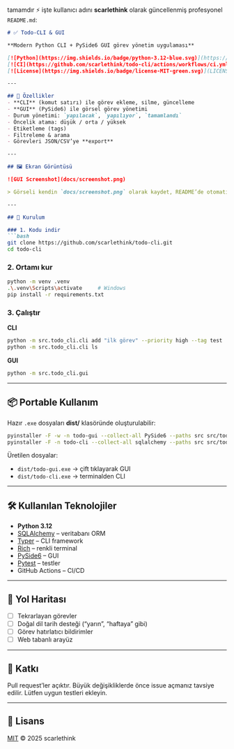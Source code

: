 tamamdır ⚡ işte kullanıcı adını **scarlethink** olarak güncellenmiş profesyonel `README.md`:

````markdown
# ✅ Todo-CLI & GUI

**Modern Python CLI + PySide6 GUI görev yönetim uygulaması**

[![Python](https://img.shields.io/badge/python-3.12-blue.svg)](https://www.python.org/)
[![CI](https://github.com/scarlethink/todo-cli/actions/workflows/ci.yml/badge.svg)](https://github.com/scarlethink/todo-cli/actions)
[![License](https://img.shields.io/badge/license-MIT-green.svg)](LICENSE)

---

## 🚀 Özellikler
- **CLI** (komut satırı) ile görev ekleme, silme, güncelleme
- **GUI** (PySide6) ile görsel görev yönetimi
- Durum yönetimi: `yapılacak`, `yapılıyor`, `tamamlandı`
- Öncelik atama: düşük / orta / yüksek
- Etiketleme (tags)
- Filtreleme & arama
- Görevleri JSON/CSV’ye **export**

---

## 🖼️ Ekran Görüntüsü

![GUI Screenshot](docs/screenshot.png)

> Görseli kendin `docs/screenshot.png` olarak kaydet, README’de otomatik çıkar.

---

## 🔧 Kurulum

### 1. Kodu indir
```bash
git clone https://github.com/scarlethink/todo-cli.git
cd todo-cli
````

### 2. Ortamı kur

```bash
python -m venv .venv
.\.venv\Scripts\activate     # Windows
pip install -r requirements.txt
```

### 3. Çalıştır

**CLI**

```bash
python -m src.todo_cli.cli add "ilk görev" --priority high --tag test
python -m src.todo_cli.cli ls
```

**GUI**

```bash
python -m src.todo_cli.gui
```

---

## 📦 Portable Kullanım

Hazır `.exe` dosyaları **dist/** klasöründe oluşturulabilir:

```bash
pyinstaller -F -w -n todo-gui --collect-all PySide6 --paths src src/todo_cli/gui.py
pyinstaller -F -n todo-cli --collect-all sqlalchemy --paths src src/todo_cli/cli.py
```

Üretilen dosyalar:

* `dist/todo-gui.exe` → çift tıklayarak GUI
* `dist/todo-cli.exe` → terminalden CLI

---

## 🛠️ Kullanılan Teknolojiler

* **Python 3.12**
* [SQLAlchemy](https://www.sqlalchemy.org/) – veritabanı ORM
* [Typer](https://typer.tiangolo.com/) – CLI framework
* [Rich](https://github.com/Textualize/rich) – renkli terminal
* [PySide6](https://doc.qt.io/qtforpython/) – GUI
* [Pytest](https://docs.pytest.org/) – testler
* GitHub Actions – CI/CD

---

## 📜 Yol Haritası

* [ ] Tekrarlayan görevler
* [ ] Doğal dil tarih desteği (“yarın”, “haftaya” gibi)
* [ ] Görev hatırlatıcı bildirimler
* [ ] Web tabanlı arayüz

---

## 🤝 Katkı

Pull request’ler açıktır. Büyük değişikliklerde önce issue açmanız tavsiye edilir.
Lütfen uygun testleri ekleyin.

---

## 📄 Lisans

[MIT](LICENSE) © 2025 scarlethink


